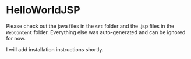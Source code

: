 # HelloWorldJSP

Please check out the java files in the `src` folder and the .jsp files in the `WebContent` folder. Everything else was auto-generated and can be ignored for now.

I will add installation instructions shortly.
